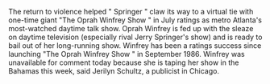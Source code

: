 The return to violence helped " Springer " claw its way to a virtual tie with one-time giant "The Oprah Winfrey Show " in July ratings as metro Atlanta's most-watched daytime talk show.
Oprah Winfrey is fed up with the sleaze on daytime television (especially rival Jerry Springer's show) and is ready to bail out of her long-running show.
Winfrey has been a ratings success since launching "The Oprah Winfrey Show " in September 1986.
Winfrey was unavailable for comment today because she is taping her show in the Bahamas this week, said Jerilyn Schultz, a publicist in Chicago.
